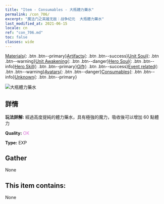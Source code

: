 ```yaml
---
title: "Item - Consumables - 大瓶體力藥水"
permalink: /con_706/
excerpt: "魔法门之英雄无敌：战争纪元  大瓶體力藥水"
last_modified_at: 2021-06-15
locale: cn
ref: "con_706.md"
toc: false
classes: wide
---
```

 [Materials](/ItemsCN/){: .btn .btn--primary}[Artifacts](/ItemsCN/Artifacts/){: .btn .btn--success}[Unit Soul](/ItemsCN/UnitSoul/){: .btn .btn--warning}[Unit Awakening](/ItemsCN/UnitAwakening/){: .btn .btn--danger}[Hero Soul](/ItemsCN/HeroSoul/){: .btn .btn--info}[Hero Skill](/ItemsCN/HeroSkill/){: .btn .btn--primary}[Gift](/ItemsCN/Gift/){: .btn .btn--success}[Event related](/ItemsCN/Events/){: .btn .btn--warning}[Avatars](/ItemsCN/Avatars/){: .btn .btn--danger}[Consumables](/ItemsCN/Consumables/){: .btn .btn--info}[Unknown](/ItemsCN/Unknown/){: .btn .btn--primary}

 ![大瓶體力藥水](/images/t/i_506.png)

## 詳情
 **玩法詳解:** 經過高度提純的體力藥水，具有極強的魔力，吸收後可以增加 60 點體力

 **Quality:** <span style="color: #DA70D6">OK</span>

 **Type:** EXP

## Gather

  None

## This item contains:

  None

